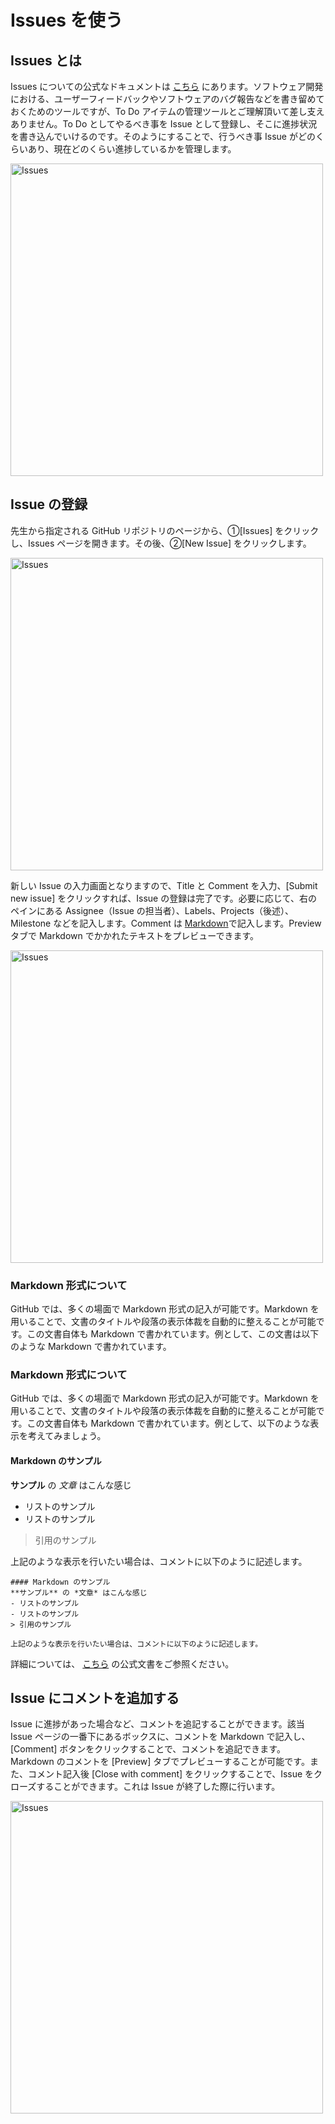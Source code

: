 # Issues を使う

## Issues とは
Issues についての公式なドキュメントは <a href="https://docs.github.com/ja/github/managing-your-work-on-github/about-issues">こちら</a> にあります。ソフトウェア開発における、ユーザーフィードバックやソフトウェアのバグ報告などを書き留めておくためのツールですが、To Do アイテムの管理ツールとご理解頂いて差し支えありません。To Do としてやるべき事を Issue として登録し、そこに進捗状況を書き込んでいけるのです。そのようにすることで、行うべき事 Issue がどのくらいあり、現在どのくらい進捗しているかを管理します。

<a href="https://user-images.githubusercontent.com/2966953/111875875-5d3e2c00-89df-11eb-9028-d0a2f8f17d1e.png"><img src="https://user-images.githubusercontent.com/2966953/111875875-5d3e2c00-89df-11eb-9028-d0a2f8f17d1e.png" width="500" alt="Issues"></a>


## Issue の登録

先生から指定される GitHub リポジトリのページから、①[Issues] をクリックし、Issues ページを開きます。その後、②[New Issue] をクリックします。

<a href="https://user-images.githubusercontent.com/2966953/111877315-228bc200-89e6-11eb-869c-03400b26178c.png"><img src="https://user-images.githubusercontent.com/2966953/111877315-228bc200-89e6-11eb-869c-03400b26178c.png" width="500" alt="Issues"></a>

新しい Issue の入力画面となりますので、Title と Comment を入力、[Submit new issue] をクリックすれば、Issue の登録は完了です。必要に応じて、右のペインにある Assignee（Issue の担当者）、Labels、Projects（後述）、Milestone などを記入します。Comment は <a href="https://docs.github.com/ja/github/writing-on-github/basic-writing-and-formatting-syntax" target="_blank">Markdown</a>で記入します。Preview タブで Markdown でかかれたテキストをプレビューできます。

<a href="https://user-images.githubusercontent.com/2966953/111879958-130f7780-89ec-11eb-9311-ba28fdb99433.png"><img src="https://user-images.githubusercontent.com/2966953/111879958-130f7780-89ec-11eb-9311-ba28fdb99433.png" width="500" alt="Issues"></a>

### Markdown 形式について

GitHub では、多くの場面で Markdown 形式の記入が可能です。Markdown を用いることで、文書のタイトルや段落の表示体裁を自動的に整えることが可能です。この文書自体も Markdown で書かれています。例として、この文書は以下のような Markdown で書かれています。

### Markdown 形式について

GitHub では、多くの場面で Markdown 形式の記入が可能です。Markdown を用いることで、文書のタイトルや段落の表示体裁を自動的に整えることが可能です。この文書自体も Markdown で書かれています。例として、以下のような表示を考えてみましょう。

#### Markdown のサンプル
**サンプル** の *文章* はこんな感じ
- リストのサンプル
- リストのサンプル
> 引用のサンプル

上記のような表示を行いたい場合は、コメントに以下のように記述します。
```
#### Markdown のサンプル
**サンプル** の *文章* はこんな感じ
- リストのサンプル
- リストのサンプル
> 引用のサンプル

上記のような表示を行いたい場合は、コメントに以下のように記述します。
```

詳細については、 <a href="https://docs.github.com/ja/github/writing-on-github/basic-writing-and-formatting-syntax" target="_blank">こちら</a> の公式文書をご参照ください。

## Issue にコメントを追加する

Issue に進捗があった場合など、コメントを追記することができます。該当 Issue ページの一番下にあるボックスに、コメントを Markdown で記入し、[Comment] ボタンをクリックすることで、コメントを追記できます。Markdown のコメントを [Preview] タブでプレビューすることが可能です。また、コメント記入後 [Close with comment] をクリックすることで、Issue をクローズすることができます。これは Issue が終了した際に行います。

<a href="https://user-images.githubusercontent.com/2966953/111880328-35a29000-89ee-11eb-857d-91908f050d71.png"><img src="https://user-images.githubusercontent.com/2966953/111880328-35a29000-89ee-11eb-857d-91908f050d71.png" width="500" alt="Issues"></a>

